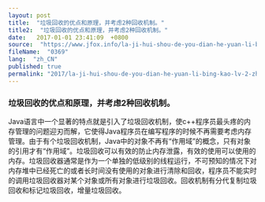 ```yaml
---
layout: post
title:  "垃圾回收的优点和原理，并考虑2种回收机制。"
title2:  "垃圾回收的优点和原理，并考虑2种回收机制。"
date:   2017-01-01 23:41:09  +0800
source:  "https://www.jfox.info/la-ji-hui-shou-de-you-dian-he-yuan-li-bing-kao-lv-2-zhong-hui-shou-ji-zhi.html"
fileName:  "0369"
lang:  "zh_CN"
published: true
permalink: "2017/la-ji-hui-shou-de-you-dian-he-yuan-li-bing-kao-lv-2-zhong-hui-shou-ji-zhi.html"
---
```




### 垃圾回收的优点和原理，并考虑2种回收机制。

Java语言中一个显著的特点就是引入了垃圾回收机制，使c++程序员最头疼的内存管理的问题迎刃而解，它使得Java程序员在编写程序的时候不再需要考虑内存管理。由于有个垃圾回收机制，Java中的对象不再有“作用域”的概念，只有对象的引用才有“作用域”。垃圾回收可以有效的防止内存泄露，有效的使用可以使用的内存。垃圾回收器通常是作为一个单独的低级别的线程运行，不可预知的情况下对内存堆中已经死亡的或者长时间没有使用的对象进行清除和回收，程序员不能实时的调用垃圾回收器对某个对象或所有对象进行垃圾回收。回收机制有分代复制垃圾回收和标记垃圾回收，增量垃圾回收。
